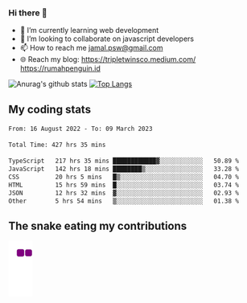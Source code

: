 ### Hi there 👋

<!--
**padepokanpenguin/padepokanpenguin** is a ✨ _special_ ✨ repository because its `README.md` (this file) appears on your GitHub profile.
-->

- 🌱 I’m currently learning  web development
- 👯 I’m looking to collaborate on javascript developers
- 📫 How to reach me jamal.psw@gmail.com
- 🌐 Reach my blog:
   https://tripletwinsco.medium.com/
   https://rumahpenguin.id

![Anurag's github stats](https://github-readme-stats.vercel.app/api?username=padepokanpenguin&count_private=true&disable_animations=false&show_icons=true&theme=default)
[![Top Langs](https://github-readme-stats.vercel.app/api/top-langs/?username=padepokanpenguin&theme=default&layout=compact)](https://github.com/padepokanpenguin)

## My coding stats

<!--START_SECTION:waka-->

```text
From: 16 August 2022 - To: 09 March 2023

Total Time: 427 hrs 35 mins

TypeScript   217 hrs 35 mins ████████████▓░░░░░░░░░░░░   50.89 %
JavaScript   142 hrs 18 mins ████████▒░░░░░░░░░░░░░░░░   33.28 %
CSS          20 hrs 5 mins   █▒░░░░░░░░░░░░░░░░░░░░░░░   04.70 %
HTML         15 hrs 59 mins  █░░░░░░░░░░░░░░░░░░░░░░░░   03.74 %
JSON         12 hrs 32 mins  ▓░░░░░░░░░░░░░░░░░░░░░░░░   02.93 %
Other        5 hrs 54 mins   ▒░░░░░░░░░░░░░░░░░░░░░░░░   01.38 %
```

<!--END_SECTION:waka-->


## The snake eating my contributions
![snake gif](https://github.com/padepokanpenguin/padepokanpenguin/blob/output/github-contribution-grid-snake.gif)
